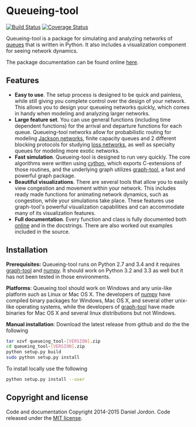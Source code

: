 
Queueing-tool
=============

[![Build Status](https://travis-ci.org/djordon/queueing-tool.svg?branch=master)](https://travis-ci.org/djordon/queueing-tool) [![Coverage Status](https://coveralls.io/repos/djordon/queueing-tool/badge.svg?branch=master)](https://coveralls.io/r/djordon/queueing-tool?branch=master)


Queueing-tool is a package for simulating and analyzing networks of [queues][] that is written in Python. It also includes a visualization component for seeing network dynamics.

The package documentation can be found online [here](http://queueing-tool.readthedocs.org/).

Features
--------

- **Easy to use**. The setup process is designed to be quick and painless, while still giving you complete control over the design of your network. This allows you to design your queueing networks quickly, which comes in handy when modeling and analyzing larger networks.
- **Large feature set**. You can use general functions (including time dependent functions) for the arrival and departure functions for each queue. Queueing-tool networks allow for probabilistic routing for modeling [Jackson networks][], finite capacity queues and 2 different blocking protocols for studying [loss networks][], as well as specialty queues for modeling more exotic networks.
- **Fast simulation**. Queueing-tool is designed to run very quickly. The core algorithms were written using [cython][], which exports C-extensions of those routines, and the underlying graph utilizes [graph-tool][], a fast and powerful graph package.
- **Beautiful visualizations**. There are several tools that allow you to easily view congestion and movement within your network. This includes ready made functions for animating network dynamics, such as congestion, while your simulations take place. These features use graph-tool's powerful visualization capabilities and can accommodate many of its visualization features.
- **Full documentation**. Every function and class is fully documented both [online][] and in the docstrings. There are also worked out examples included in the source.

Installation
------------

**Prerequisites:** Queueing-tool runs on Python 2.7 and 3.4 and it requires [graph-tool][] and [numpy][]. It should work on Python 3.2 and 3.3 as well but it has not been tested in those environments.

**Platforms**: Queueing tool should work on Windows and any unix-like platform such as Linux or Mac OS X. The developers of [numpy][2] have compiled binary packages for Windows, Mac OS X, and several other unix-like operating systems, while the developers of [graph-tool][1] have made binaries for Mac OS X and several linux distributions but not Windows.

**Manual installation**: Download the latest release from github and do the the following

```bash
tar xzvf queueing_tool-[VERSION].zip
cd queueing_tool-[VERSION].zip
python setup.py build
sudo python setup.py install
```

To install locally use the following

```bash
python setup.py install --user
```


Copyright and license
---------------------

Code and documentation Copyright 2014-2015 Daniel Jordon. Code released under the [MIT license][].

  [queues]: http://en.wikipedia.org/wiki/Queueing_theory
  [Jackson networks]: http://en.wikipedia.org/wiki/Jackson_network
  [loss networks]: http://en.wikipedia.org/wiki/Loss_network
  [cython]: http://cython.org/
  [graph-tool]: http://graph-tool.skewed.de/
  [online]: http://queueing-tool.readthedocs.org/
  [1]: http://graph-tool.skewed.de/download#packages
  [numpy]: http://www.numpy.org/
  [2]: http://docs.scipy.org/doc/numpy/user/install.html
  [MIT license]: https://github.com/djordon/queueing-tool/blob/master/LICENSE
